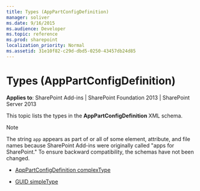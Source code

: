 ```yaml
---
title: Types (AppPartConfigDefinition)
manager: soliver
ms.date: 9/16/2015
ms.audience: Developer
ms.topic: reference
ms.prod: sharepoint
localization_priority: Normal
ms.assetid: 31e10f82-c29d-dbd5-0250-43457db24d85
---
```


# Types (AppPartConfigDefinition)

**Applies to**: SharePoint Add-ins | SharePoint Foundation 2013 | SharePoint Server 2013

This topic lists the types in the **AppPartConfigDefinition** XML schema.

> [!NOTE] 
> The string `app` appears as part of or all of some element, attribute, and file names because SharePoint Add-ins were originally called "apps for SharePoint." To ensure backward compatibility, the schemas have not been changed.

- [AppPartConfigDefinition complexType](apppartconfigdefinition-complextype-apppartconfigdefinition.md)

- [GUID simpleType](guid-simpletype-apppartconfigdefinition.md)








